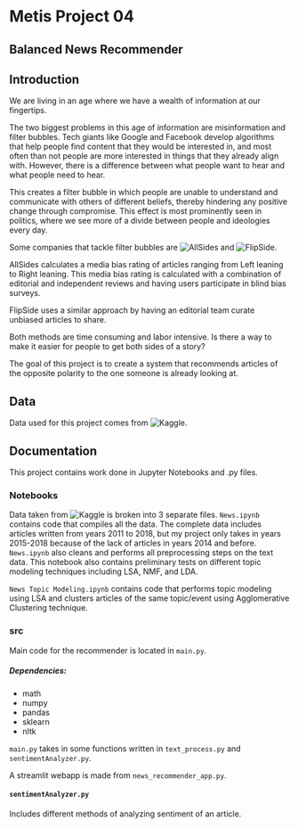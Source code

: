 # Metis Project 04
## Balanced News Recommender

## Introduction
We are living in an age where we have a wealth of information at our fingertips.

The two biggest problems in this age of information are misinformation and filter bubbles.
Tech giants like Google and Facebook develop algorithms that help people find content that they would be interested in, and most often than not people are more interested in things that they already align with. However, there is a difference between what people want to hear and what people need to hear.

This creates a filter bubble in which people are unable to understand and communicate with others of different beliefs, thereby hindering any positive change through compromise. This effect is most prominently seen in politics, where we see more of a divide between people and ideologies every day.

Some companies that tackle filter bubbles are ![AllSides](https://www.allsides.com/unbiased-balanced-news) and ![FlipSide](https://www.theflipside.io/).

AllSides calculates a media bias rating of  articles ranging from Left leaning to Right leaning.
This media bias rating is calculated with a combination of editorial and independent reviews and having users participate in blind bias surveys.

 FlipSide uses a similar approach by having an editorial team curate unbiased articles to share.

Both methods are time consuming and labor intensive. Is there a way to make it easier for people to get both sides of a story?

The goal of this project is to create a system that recommends articles of the opposite polarity to the one someone is already looking at.

## Data
Data used for this project comes from ![Kaggle](https://www.kaggle.com/snapcrack/all-the-news).

## Documentation
This project contains work done in Jupyter Notebooks and .py files.

### Notebooks
Data taken from ![Kaggle](https://www.kaggle.com/snapcrack/all-the-news) is broken into 3 separate files. `News.ipynb` contains code that compiles all the data. The complete data includes articles written from years 2011 to 2018, but my project only takes in years 2015-2018 because of the lack of articles in years 2014 and before. `News.ipynb` also cleans and performs all preprocessing steps on the text data. This notebook also contains preliminary tests on different topic modeling techniques including LSA, NMF, and LDA.

`News Topic Modeling.ipynb` contains code that performs topic modeling using LSA and clusters articles of the same topic/event using Agglomerative Clustering technique.

### src
Main code for the recommender is located in `main.py`.

##### Dependencies:
- math
- numpy
- pandas
- sklearn
- nltk

`main.py` takes in some functions written in `text_process.py` and `sentimentAnalyzer.py`.

A streamlit webapp is made from `news_recommender_app.py`.

#### `sentimentAnalyzer.py`
Includes different methods of analyzing sentiment of an article. 
